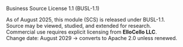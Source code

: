 Business Source License 1.1 (BUSL-1.1)

As of August 2025, this module (SCS) is released under BUSL-1.1.  
Source may be viewed, studied, and extended for research.  
Commercial use requires explicit licensing from **ElloCello LLC**.  
Change date: August 2029 → converts to Apache 2.0 unless renewed.
